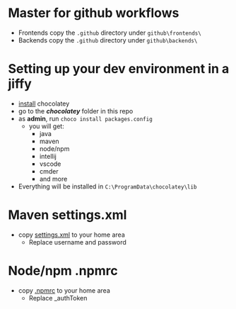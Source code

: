 # Master for github workflows

- Frontends copy the `.github` directory under `github\frontends\`
- Backends copy the `.github` directory under `github\backends\`

# Setting up your dev environment in a jiffy

- [install](https://chocolatey.org/install) chocolatey
- go to the **_chocolatey_** folder in this repo
- as **admin**, run `choco install packages.config`
  - you will get:
    - java
    - maven
    - node/npm
    - intellij
    - vscode
    - cmder
    - and more
- Everything will be installed in `C:\ProgramData\chocolatey\lib`
    
# Maven settings.xml

- copy [settings.xml](maven/settings.xml) to your home area
  - Replace username and password


# Node/npm .npmrc

- copy [.npmrc](npm/.npmrc) to your home area
    - Replace _authToken
